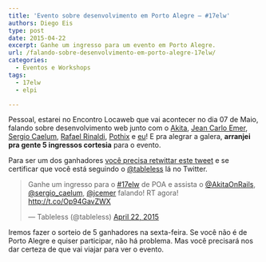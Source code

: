 ```yaml
---
title: 'Evento sobre desenvolvimento em Porto Alegre – #17elw'
authors: Diego Eis
type: post
date: 2015-04-22
excerpt: Ganhe um ingresso para um evento em Porto Alegre.
url: /falando-sobre-desenvolvimento-em-porto-alegre-17elw/
categories:
  - Eventos e Workshops
tags:
  - 17elw
  - elpi

---
```

Pessoal, estarei no Encontro Locaweb que vai acontecer no dia 07 de Maio, falando sobre desenvolvimento web junto com o [Akita][1], [Jean Carlo Emer][2], [Sergio Caelum][3], [Rafael Rinaldi][4], [Pothix][5] e [eu][6]! E pra alegrar a galera, **arranjei pra gente 5 ingressos cortesia** para o evento.

Para ser um dos ganhadores [você precisa retwittar este tweet][7] e se certificar que você está seguindo o [@tableless][8] lá no Twitter. 

<blockquote class="twitter-tweet" lang="en">
  <p>
    Ganhe um ingresso para o <a href="https://twitter.com/hashtag/17elw?src=hash">#17elw</a> de POA e assista o <a href="https://twitter.com/AkitaOnRails">@AkitaOnRails</a>, <a href="https://twitter.com/sergio_caelum">@sergio_caelum</a>, <a href="https://twitter.com/jcemer">@jcemer</a> falando! RT agora! <a href="http://t.co/Op94GavZWX">http://t.co/Op94GavZWX</a>
  </p>
  
  <p>
    &mdash; Tableless (@tableless) <a href="https://twitter.com/tableless/status/590847933957832704">April 22, 2015</a>
  </p>
</blockquote>



Iremos fazer o sorteio de 5 ganhadores na sexta-feira. Se você não é de Porto Alegre e quiser participar, não há problema. Mas você precisará nos dar certeza de que vai viajar para ver o evento.

 [1]: http://about.me/akitaonrails
 [2]: http://jcemer.com/
 [3]: http://sergiolopes.org/
 [4]: http://rinaldi.io/
 [5]: http://pothix.com/blog
 [6]: http://diegoeis.com/
 [7]: https://twitter.com/tableless/status/590847933957832704
 [8]: http://twitter.com/tableless